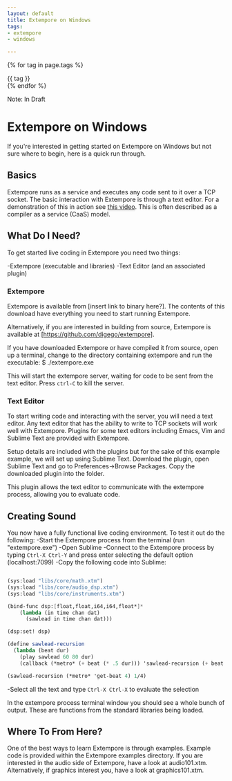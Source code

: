 ```yaml
---
layout: default
title: Extempore on Windows 
tags:
- extempore
- windows

---
```


{% for tag in page.tags %}
<div class="tag">{{ tag }}</div>
{% endfor %}


Note: In Draft

# Extempore on Windows 

If you're interested in getting started on Extempore on Windows but not sure where to begin, here is a quick run through.

## Basics

Extempore runs as a service and executes any code sent to it over a TCP socket. The basic interaction with Extempore is through a text editor. For a demonstration of this in action see [this video](http://vimeo.com/78788032). This is often described as a compiler as a service (CaaS) model.

## What Do I Need?

To get started live coding in Extempore you need two things:

-Extempore (executable and libraries)
-Text Editor (and an associated plugin)

### Extempore

Extempore is available from [insert link to binary here?]. The contents of this download have everything you need to start running Extempore.

Alternatively, if you are interested in building from source, Extempore is available at [https://github.com/digego/extempore].

If you have downloaded Extempore or have compiled it from source, open up a terminal, change to the directory containing extempore and run the executable:
    $ ./extempore.exe

This will start the extempore server, waiting for code to be sent from the text editor. Press `ctrl-C` to kill the server.

### Text Editor

To start writing code and interacting with the server, you will need a text editor. Any text editor that has the ability to write to TCP sockets will work well with Extempore. Plugins for some text editors including Emacs, Vim and Sublime Text are provided with Extempore.

Setup details are included with the plugins but for the sake of this example example, we will set up using Sublime Text. Download the plugin, open Sublime Text and go to Preferences->Browse Packages. Copy the downloaded plugin into the folder.

This plugin allows the text editor to communicate with the extempore process, allowing you to evaluate code.

## Creating Sound

You now have a fully functional live coding environment. To test it out do the following:
-Start the Extempore process from the terminal (run "extempore.exe")
-Open Sublime
-Connect to the Extempore process by typing `Ctrl-X Ctrl-Y` and press enter selecting the default option (localhost:7099)
-Copy the following code into Sublime:

```scheme

(sys:load "libs/core/math.xtm")
(sys:load "libs/core/audio_dsp.xtm")
(sys:load "libs/core/instruments.xtm")

(bind-func dsp:[float,float,i64,i64,float*]*
    (lambda (in time chan dat)
      (sawlead in time chan dat)))

(dsp:set! dsp)

(define sawlead-recursion
  (lambda (beat dur)
    (play sawlead 60 80 dur)
    (callback (*metro* (+ beat (* .5 dur))) 'sawlead-recursion (+ beat dur) dur)))

(sawlead-recursion (*metro* 'get-beat 4) 1/4)

```

-Select all the text and type `Ctrl-X Ctrl-X` to evaluate the selection

In the extempore process terminal window you should see a whole bunch of output. These are functions from the standard libraries being loaded.


## Where To From Here?

One of the best ways to learn Extempore is through examples. Example code is provided within the Extempore examples directory. If you are interested in the audio side of Extempore, have a look at audio101.xtm. Alternatively, if graphics interest you, have a look at graphics101.xtm.


